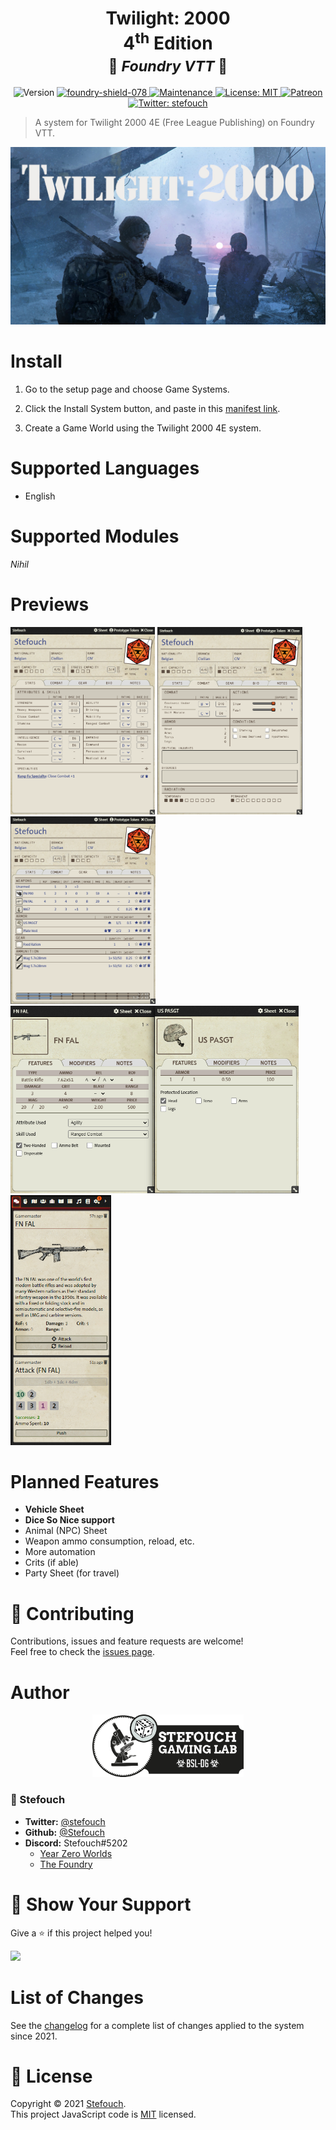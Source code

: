 <h1 align="center"><b>Twilight: 2000</b><br/>4<sup>th</sup> Edition<br/><small>🎲 <i>Foundry VTT</i> 🎲</small></h1>
<p align="center">
  <img alt="Version" src="https://img.shields.io/badge/version-0.7.1-blue.svg?cacheSeconds=2592000"/>
  <a href="https://foundryvtt.com" target="_blank">
    <img src="https://camo.githubusercontent.com/33b200c1560ed35beb3218d019cfb8b4021ec36397521103c02292ac38bb2e7a/68747470733a2f2f696d672e736869656c64732e696f2f62616467652f466f756e6472792d76302e372e382d696e666f726d6174696f6e616c" alt="foundry-shield-078" data-canonical-src="https://img.shields.io/badge/Foundry-v0.7.8-informational" style="max-width:100%;"/>
  </a>
  <a href="https://github.com/Stefouch/t2k4e/graphs/commit-activity" target="_blank">
    <img alt="Maintenance" src="https://img.shields.io/badge/Maintained%3F-yes-green.svg"/>
  </a>
  <a href="https://github.com/Stefouch/t2k4e/blob/master/LICENSE" target="_blank">
    <img alt="License: MIT" src="https://img.shields.io/github/license/Stefouch/t2k4e"/>
  </a>
  <a href="https://www.patreon.com/Stefouch">
    <img src="https://img.shields.io/badge/donate-patreon-F96854.svg" alt="Patreon">
  </a>
  <a href="https://twitter.com/stefouch" target="_blank">
    <img alt="Twitter: stefouch" src="https://img.shields.io/twitter/follow/stefouch.svg?style=social"/>
  </a>
</p>

> A system for Twilight 2000 4E (Free League Publishing) on Foundry VTT.

<p align="center">
  <a href="https://frialigan.se/en/games/twilight-2000/" target="_blank">
    <img src="./assets/t2k-banner.jpg" alt="Twilight 2000 4E"/>
  </a>
</p>

# Install

1. Go to the setup page and choose Game Systems.

2. Click the Install System button, and paste in this [manifest link](https://raw.githubusercontent.com/stefouch/t2k4e/master/system.json).

3. Create a Game World using the Twilight 2000 4E system.

# Supported Languages
- English

# Supported Modules
*Nihil*

# Previews

<img src="./assets/screenshots/210117-characterSheet-stats.png" height=300 alt="T2K Foundry"/> <img src="./assets/screenshots/210117-characterSheet-combat.png" height=300 alt="T2K Foundry"/> <img src="./assets/screenshots/210117-characterSheet-equipment.png" height=300 alt="T2K Foundry"/>
<img src="./assets/screenshots/210117-itemSheets-weapon-armor.png" height=300 alt="T2K Foundry"/>
<img src="./assets/screenshots/210117-chatlog.png" height=400 alt="T2K Foundry"/>

# Planned Features
- **Vehicle Sheet**
- **Dice So Nice support**
- Animal (NPC) Sheet
- Weapon ammo consumption, reload, etc.
- More automation
- Crits (if able)
- Party Sheet (for travel)

# 🤝 Contributing

Contributions, issues and feature requests are welcome!<br/>Feel free to check the [issues page](https://github.com/Stefouch/t2k4e/issues).

# Author

<p align="center">
  <a href="https://stefouch.be" target="_blank">
    <img src="./assets/stefouch-banner.png" alt="Stefouch Gaming Lab" style="width: auto; height: auto; max-height: 100px;"/>
  </a>
</p>

### 👤 Stefouch

* **Twitter:** [@stefouch](https://twitter.com/stefouch)
* **Github:** [@Stefouch](https://github.com/Stefouch)
* **Discord:** Stefouch#5202
  * [Year Zero Worlds](https://discord.gg/RnaydHR)
  * [The Foundry](https://discord.gg/8yAKUHZZKE)

# 🙏 Show Your Support

Give a ⭐️ if this project helped you!

<a href="https://www.patreon.com/Stefouch">
  <img src="https://c5.patreon.com/external/logo/become_a_patron_button@2x.png" width="160">
</a>

# List of Changes

See the [changelog](https://github.com/Stefouch/t2k4e/blob/master/CHANGELOG.md#changelog) for a complete list of changes applied to the system since 2021.

# 📝 License

Copyright © 2021 [Stefouch](https://github.com/Stefouch).<br/>
This project JavaScript code is [MIT](https://github.com/Stefouch/t2k4e/blob/master/LICENSE) licensed.